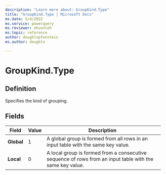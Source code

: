 ```yaml
---
description: "Learn more about: GroupKind.Type"
title: "GroupKind.Type | Microsoft Docs"
ms.date: 5/4/2022
ms.service: powerquery
ms.reviewer: ehvonleh
ms.topic: reference
author: dougklopfenstein
ms.author: dougklo

---
```

# GroupKind.Type

## Definition

Specifies the kind of grouping.

## Fields

|Field|Value|Description|
| ------- | --- | ----------- |
|**Global**|1| A global group is formed from all rows in an input table with the same key value.|
|**Local**|0| A local group is formed from a consecutive sequence of rows from an input table with the same key value.|

